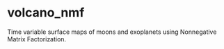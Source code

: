 # volcano_nmf
Time variable surface maps of moons and exoplanets using Nonnegative Matrix Factorization.
